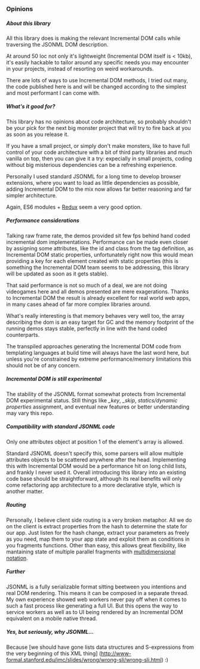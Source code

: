 ### Opinions

##### About this library
All this library does is making the relevant Incremental DOM calls while traversing the JSONML DOM description.

At around 50 loc not only it's lightweight (Incremental DOM itself is < 10kb), it's easily hackable to tailor around any specific needs you may encounter in your projects, instead of resorting on weird workarounds.

There are lots of ways to use Incremental DOM methods, I tried out many, the code published here is and will be changed according to the simplest and most performant I can come with.

##### What's it good for?
This library has no opinions about code architecture, so probably shouldn't be your pick for the next big monster project that will try to fire back at you as soon as you release it.

If you have a small project, or simply don't make monsters, like to have full control of your code architecture with a bit of third party libraries and much vanilla on top, then you can give it a try: expecially in small projects, coding without big misterious dependencies can be a refreshing experience.

Personally I used standard JSONML for a long time to develop browser extensions, where you want to load as little dependencies as possible, adding Incremental DOM to the mix now allows far better reasoning and far simpler architecture.

Again, ES6 modules + [Redux](https://github.com/rackt/redux) seem a very good option.

##### Performance considerations
Talking raw frame rate, the demos provided sit few fps behind hand coded incremental dom implementations. Performance can be made even closer by assigning some attributes, like the id and class from the tag definition, as Incremental DOM static properties, unfortunately right now this would mean providing a key for each element created with static properties (this is something the Incremental DOM team seems to be addressing, this library will be updated as soon as it gets stable).

That said performance is not so much of a deal, we are not doing videogames here and all demos presented are mere exagerations. Thanks to Incremental DOM the result is already excellent for real world web apps, in many cases ahead of far more complex libraries around.

What's really interesting is that memory behaves very well too, the array describing the dom is an easy target for GC and the memory footprint of the running demos stays stable, perfectly in line with the hand coded counterparts.

The transpiled approaches generating the Incremental DOM code from templating languages at build time will always have the last word here, but unless you're constrained by extreme performance/memory limitations this should not be of any concern.

##### Incremental DOM is still experimental
The stability of the JSONML format somewhat protects from Incremental DOM experimental status. Still things like *_key*, *_skip*, *statics/dynamic properties* assignment, and eventual new features or better understanding may vary this repo.

##### Compatibility with standard JSONML code
Only one attributes object at position 1 of the element's array is allowed.

Standard JSNOML doesn't specify this, some parsers will allow multiple attributes objects to be scattered anywhere after the head. Implementing this with Incremental DOM would be a performance hit on long child lists, and frankly I never used it. Overall introducing this library into an existing code base should be straightforward, although its real benefits will only come refactoring app architecture to a more declarative style, which is another matter.

##### Routing
Personally, I believe client side routing is a very broken metaphor. All we do on the client is extract properties from the hash to determine the state for our app. Just listen for the hash change, extract your parameters as freely as you need, map them to your app state and exploit them as conditions in you fragments functions. Other than easy, this allows great flexibility, like mantaining state of multiple parallel fragments with [multidimensional notation](http://www.w3.org/DesignIssues/MatrixURIs.html).

##### Further
JSONML is a fully serializable format sitting beetween you intentions and real DOM rendering. This means it can be composed in a separate thread. My own experience showed web workers never pay off when it comes to such a fast process like generating a full UI. But this opens the way to service workers as well as to UI being rendered by an Incremental DOM equivalent on a mobile native thread.

##### Yes, but seriously, why JSONML...
Because [we should have gone lists data structures and S-expressions from the very beginning of this XML thing] (http://www-formal.stanford.edu/jmc/slides/wrong/wrong-sli/wrong-sli.html) :)
